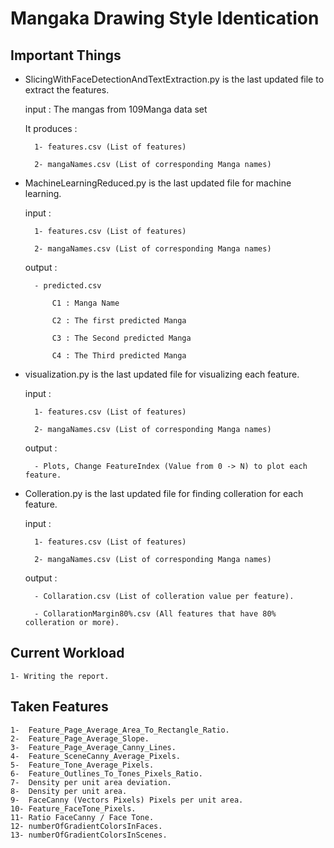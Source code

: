Mangaka Drawing Style Identication
==================

Important Things
--------
- SlicingWithFaceDetectionAndTextExtraction.py is the last updated file to extract the features.

	input : The mangas from 109Manga data set
  
	It produces : 
  
		1- features.csv (List of features)
    
		2- mangaNames.csv (List of corresponding Manga names)
    
- MachineLearningReduced.py is the last updated file for machine learning.

	input : 
  
		1- features.csv (List of features)
    
		2- mangaNames.csv (List of corresponding Manga names)
    
	output : 
  
		- predicted.csv 
    
			C1 : Manga Name
      
			C2 : The first predicted Manga
      
			C3 : The Second predicted Manga
      
			C4 : The Third predicted Manga

- visualization.py is the last updated file for visualizing each feature.

	input : 
  
		1- features.csv (List of features)
    
		2- mangaNames.csv (List of corresponding Manga names)
    
	output : 
  
		- Plots, Change FeatureIndex (Value from 0 -> N) to plot each feature.

- Colleration.py is the last updated file for finding colleration for each feature.

	input : 
  
		1- features.csv (List of features)
    
		2- mangaNames.csv (List of corresponding Manga names)
    
	output : 
  
		- Collaration.csv (List of colleration value per feature).

		- CollarationMargin80%.csv (All features that have 80% colleration or more).
		
Current Workload
--------
	1- Writing the report.
	
	
Taken Features
--------
	1-  Feature_Page_Average_Area_To_Rectangle_Ratio.
	2-  Feature_Page_Average_Slope.
	3-  Feature_Page_Average_Canny_Lines.
	4-  Feature_SceneCanny_Average_Pixels.
	5-  Feature_Tone_Average_Pixels.
	6-  Feature_Outlines_To_Tones_Pixels_Ratio.
	7-  Density per unit area deviation.
	8-  Density per unit area.
	9-  FaceCanny (Vectors Pixels) Pixels per unit area.
	10- Feature_FaceTone_Pixels.
	11- Ratio FaceCanny / Face Tone.
	12- numberOfGradientColorsInFaces.
	13- numberOfGradientColorsInScenes.
